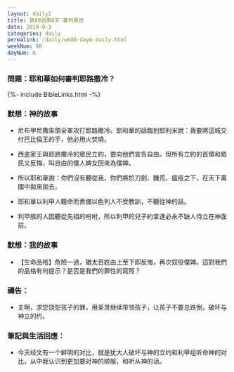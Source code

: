 ```yaml
---
layout: daily2
title: 第80週第6天 審判眾民
date: 2019-8-3
categories: daily
permalink: /daily/wk80-day6-daily.html
weekNum: 80
dayNum: 6
---
```


### 問題：耶和華如何審判耶路撒冷？

{%- include BibleLinks.html -%}

### 默想：神的故事
+ 尼布甲尼撒率領全軍攻打耶路撒冷。耶和華的話臨到耶利米說：我要將這城交付巴比倫王的手，他必用火焚燒。

+ 西底家王與耶路撒冷的眾民立約，要向他們宣告自由。但所有立約的首領和眾民又反悔，叫自由的僕人婢女回來為僕婢。

+ 所以耶和華說：你們沒有聽從我，你們將於刀劍、饑荒、瘟疫之下，在天下萬國中拋來拋去。

+ 耶和華以利甲人聽命而責備以色列人不受教訓，不聽從神的話。

+ 利甲族的人因聽從先祖的吩咐，所以利甲的兒子約拿達必永不缺人侍立在神面前。


### 默想：我的故事
+ 【生命品格】危險一過，猶太百姓由上至下即反悔，再次奴役僕婢。這對我們的品格有何提示？是否是我們的罪性的寫照？


### 禱告：

+ 主啊，求您饶恕孩子的罪，用圣灵继续带领孩子，让孩子不要总跌倒，破坏与神立的约。

### 筆記與生活回應：

+ 今天经文有一个鲜明的对比，就是犹大人破坏与神的立约和利甲组听命神的对比，从中我认识到更加要对神的顺服，和听从神的话。

